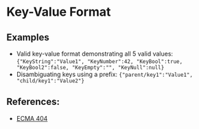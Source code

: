 # Key-Value Format

## Examples

- Valid key-value format demonstrating all 5 valid values: `{"KeyString":"Value1", "KeyNumber":42, "KeyBool":true, "KeyBool2":false, "KeyEmpty":"", "KeyNull":null}`
- Disambiguating keys using a prefix: `{"parent/key1":"Value1", "child/key1":"Value2"}`

## References:

- [ECMA 404](https://www.ecma-international.org/wp-content/uploads/ECMA-404_2nd_edition_december_2017.pdf)
